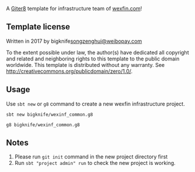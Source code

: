 A [Giter8][g8] template for infrastructure team of [wexfin.com](https://www.wexfin.com/)!

Template license
----------------
Written in 2017 by bigknife<songzenghui@weibopay.com>


To the extent possible under law, the author(s) have dedicated all copyright and related
and neighboring rights to this template to the public domain worldwide.
This template is distributed without any warranty. See <http://creativecommons.org/publicdomain/zero/1.0/>.

[g8]: http://www.foundweekends.org/giter8/


Usage
------
Use `sbt new` or `g8` command to create a new wexfin infrastructure project.

```
sbt new bigknife/wexinf_common.g8
```

```
g8 bigknife/wexinf_common.g8
```

Notes
-----
1. Please run `git init` command in the new project directory first
2. Run `sbt "project admin" run` to check the new project is working.